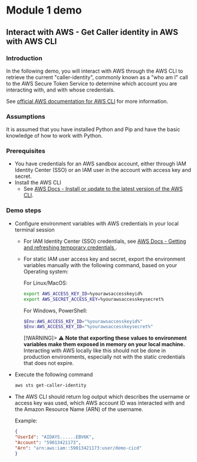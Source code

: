 # Module 1 demo
## Interact with AWS - Get Caller identity in AWS with AWS CLI

### Introduction
In the following demo, you will interact with AWS through the AWS CLI to retrieve the current "caller-identity", commonly known as a "who am I" call to the AWS Secure Token Service to determine which account you are interacting with, and with whose credentials.

See [official AWS documentation for AWS CLI](https://docs.aws.amazon.com/cli/) for more information.

### Assumptions
It is assumed that you have installed Python and Pip and have the basic knowledge of how to work with Python.

### Prerequisites
- You have credentials for an AWS sandbox account, either through IAM Identity Center (SSO) or an IAM user in the account with access key and secret.
- Install the AWS CLI
    - See [AWS Docs - Install or update to the latest version of the AWS CLI](https://docs.aws.amazon.com/cli/latest/userguide/getting-started-install.html).

### Demo steps
- Configure environment variables with AWS credentials in your local terminal session
    - For IAM Identity Center (SSO) credentials, see [AWS Docs - Getting and refreshing temporary credentials
](https://docs.aws.amazon.com/singlesignon/latest/userguide/howtogetcredentials.html).
    - For static IAM user access key and secret, export the environment variables manually with the following command, based on your Operating system:
        
        For Linux/MacOS:
        ````bash
        export AWS_ACCESS_KEY_ID=%yourawsaccesskeyid%
        export AWS_SECRET_ACCESS_KEY=%yourawsaccesskeysecret%
        `````
        For Windows, PowerShell:
        ````powershell
        $Env:AWS_ACCESS_KEY_ID="%yourawsaccesskeyid%"
        $Env:AWS_ACCESS_KEY_ID="%yourawsaccesskeysecret%"
        ````
        
        [!WARNING]> ⚠️ **Note that exporting these values to environment variables make them exposed in memory on your local machine.** 
        Interacting with AWS locally like this should not be done in production environments, especially not with the static credentials that does not expire.

- Execute the following command
    ```bash
    aws sts get-caller-identity
    ```

- The AWS CLI should return log output which describes the username or access key was used, which AWS account ID was interacted with and the Amazon Resource Name (ARN) of the username.
    
    Example:
    ```json
    {
    "UserId": "AIDAYS......EBV6K",
    "Account": "59013421173",
    "Arn": "arn:aws:iam::59013421173:user/demo-cicd"
    }
    ```
